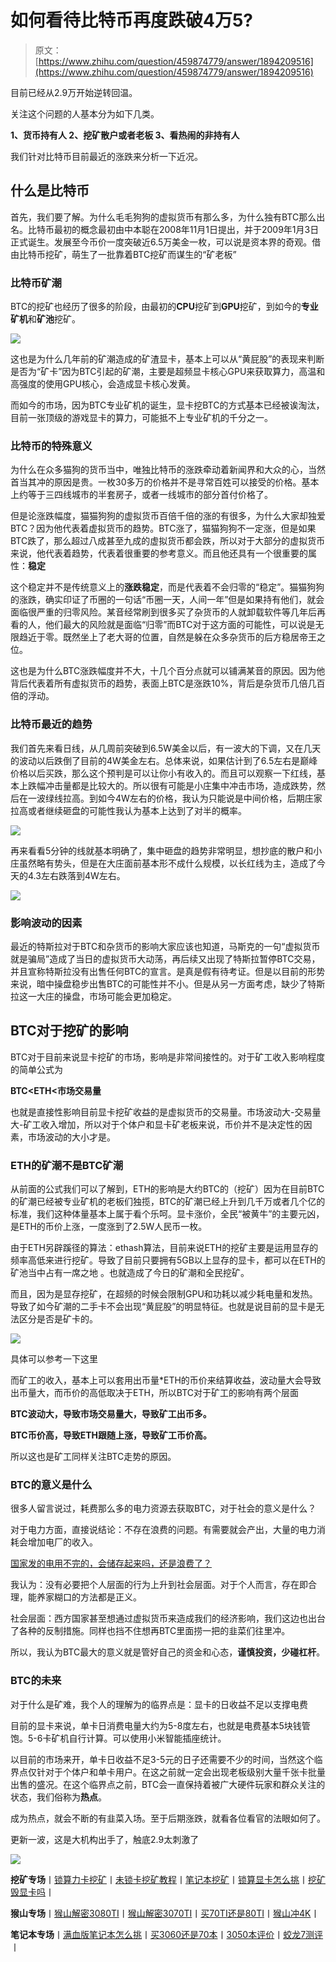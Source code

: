 <!--yml
category: 挖矿
date: 2022-06-26 00:00:00
-->

# 如何看待比特币再度跌破4万5?

> 原文：[https://www.zhihu.com/question/459874779/answer/1894209516](https://www.zhihu.com/question/459874779/answer/1894209516)

 目前已经从2.9万开始逆转回温。

关注这个问题的人基本分为如下几类。

**1、货币持有人 2、挖矿散户或者老板 3、看热闹的非持有人**

我们针对比特币目前最近的涨跌来分析一下近况。

## 什么是比特币

首先，我们要了解。为什么毛毛狗狗的虚拟货币有那么多，为什么独有BTC那么出名。比特币最初的概念最初由中本聪在2008年11月1日提出，并于2009年1月3日正式诞生。发展至今币价一度突破近6.5万美金一枚，可以说是资本界的奇观。借由比特币挖矿，萌生了一批靠着BTC挖矿而谋生的“矿老板”

### 比特币矿潮

BTC的挖矿也经历了很多的阶段，由最初的**CPU**挖矿到**GPU**挖矿，到如今的**专业矿机**和**矿池**挖矿。

![](img/cda9db2e01c0788b73408b9538ac5def.png)

这也是为什么几年前的矿潮造成的矿渣显卡，基本上可以从“黄屁股”的表现来判断是否为“矿卡”因为BTC引起的矿潮，主要是超频显卡核心GPU来获取算力，高温和高强度的使用GPU核心，会造成显卡核心发黄。

而如今的市场，因为BTC专业矿机的诞生，显卡挖BTC的方式基本已经被诶淘汰，目前一张顶级的游戏显卡的算力，可能抵不上专业矿机的千分之一。

### 比特币的特殊意义

为什么在众多猫狗的货币当中，唯独比特币的涨跌牵动着新闻界和大众的心，当然首当其冲的原因是贵。一枚30多万的价格并不是寻常百姓可以接受的价格。基本上约等于三四线城市的半套房子，或者一线城市的部分首付价格了。

但是论涨跌幅度，猫猫狗狗的虚拟货币百倍千倍的涨的有很多，为什么大家却独爱BTC？因为他代表着虚拟货币的趋势。BTC涨了，猫猫狗狗不一定涨，但是如果BTC跌了，那么超过八成甚至九成的虚拟货币都会跌，所以对于大部分的虚拟货币来说，他代表着趋势，代表着很重要的参考意义。而且他还具有一个很重要的属性：**稳定**

这个稳定并不是传统意义上的**涨跌稳定**，而是代表着不会归零的“稳定”。猫猫狗狗的涨跌，确实印证了币圈的一句话“币圈一天，人间一年”但是如果持有他们，就会面临很严重的归零风险。某音经常刷到很多买了杂货币的人就卸载软件等几年后再看的人，他们最大的风险就是面临“归零”而BTC对于这方面的可能性，可以说是无限趋近于零。既然坐上了老大哥的位置，自然是躲在众多杂货币的后方稳居帝王之位。

这也是为什么BTC涨跌幅度并不大，十几个百分点就可以铺满某音的原因。因为他背后代表着所有虚拟货币的趋势，表面上BTC是涨跌10%，背后是杂货币几倍几百倍的浮动。

### 比特币最近的趋势

我们首先来看日线，从几周前突破到6.5W美金以后，有一波大的下调，又在几天的波动以后跌倒了目前的4W美金左右。总体来说，如果估计到了6.5左右是巅峰价格以后买跌，那么这个预判是可以让你小有收入的。而且可以观察一下红线，基本上跌幅冲击量都是比较大的。所以很有可能是小庄集中冲击市场，造成跌势，然后在一波绿线拉高。到如今4W左右的价格，我认为只能说是中间价格，后期庄家拉高或者继续砸盘的可能性我认为基本上达到了对半的概率。

![](img/75bd0d96df1c785dc9d8159a921abea8.png)

再来看看5分钟的线就基本明确了，集中砸盘的趋势非常明显，想抄底的散户和小庄虽然略有势头，但是在大庄面前基本形不成什么规模，以长红线为主，造成了今天的4.3左右跌落到4W左右。

![](img/bb55fbf1ff5243bbab9acd148bcffa72.png)

### 影响波动的因素

最近的特斯拉对于BTC和杂货币的影响大家应该也知道，马斯克的一句“虚拟货币就是骗局”造成了当日的虚拟货币大动荡，再后续又出现了特斯拉暂停BTC交易，并且宣称特斯拉没有出售任何BTC的宣言。是真是假有待考证。但是以目前的形势来说，暗中操盘稳步出售BTC的可能性并不小。但是从另一方面考虑，缺少了特斯拉这一大庄的操盘，市场可能会更加稳定。

## BTC对于挖矿的影响

BTC对于目前来说显卡挖矿的市场，影响是非常间接性的。对于矿工收入影响程度的简单公式为

**BTC<ETH<市场交易量**

也就是直接性影响目前显卡挖矿收益的是虚拟货币的交易量。市场波动大-交易量大-矿工收入增加，所以对于个体户和显卡矿老板来说，币价并不是决定性的因素，市场波动的大小才是。

### ETH的矿潮不是BTC矿潮

从前面的公式我们可以了解到，ETH的影响是大约BTC的（挖矿）因为在目前BTC的矿潮已经被专业矿机的老板们独揽，BTC的矿潮已经上升到几千万或者几个亿的标准，我们这种体量基本上属于看个乐呵。显卡涨价，全民“被黄牛”的主要元凶，是ETH的币价上涨，一度涨到了2.5W人民币一枚。

由于ETH另辟蹊径的算法：ethash算法，目前来说ETH的挖矿主要是运用显存的频率高低来进行挖矿。导致了目前只要拥有5GB以上显存的显卡，都可以在ETH的矿池当中占有一席之地 。也就造成了今日的矿潮和全民挖矿。

而且，因为是显存挖矿，在超频的时候会限制GPU和功耗以减少耗电量和发热。导致了如今矿潮的二手卡不会出现“黄屁股”的明显特征。也就是说目前的显卡是无法区分是否是矿卡的。

![](img/e2e46f18bb7fd75c5f3080d5bf72379c.png)

具体可以参考一下这里

[](https://zhuanlan.zhihu.com/p/355955385)

而矿工的收入，基本上可以套用出币量*ETH的币价来结算收益，波动量大会导致出币量大，而币价的高低取决于ETH，所以BTC对于矿工的影响有两个层面

**BTC波动大，导致市场交易量大，导致矿工出币多。**

**BTC币价高，导致ETH跟随上涨，导致矿工币价高。**

所以这也是矿工同样关注BTC走势的原因。

### BTC的意义是什么

很多人留言说过，耗费那么多的电力资源去获取BTC，对于社会的意义是什么？

对于电力方面，直接说结论：不存在浪费的问题。有需要就会产出，大量的电力消耗会增加电厂的收入。

[国家发的电用不完的，会储存起来吗，还是浪费了？](https://link.zhihu.com/?target=https%3A//www.sohu.com/a/331285008_752692)

我认为：没有必要把个人层面的行为上升到社会层面。对于个人而言，存在即合理，能养家糊口的方法都是正义。

社会层面：西方国家甚至想通过虚拟货币来造成我们的经济影响，我们这边也出台了各种的反制措施。同样也挡不住想再BTC里面捞一把的韭菜们往里冲。

所以，我认为BTC最大的意义就是管好自己的资金和心态，**谨慎投资，少碰杠杆**。

### BTC的未来

对于什么是矿难，我个人的理解为的临界点是：显卡的日收益不足以支撑电费

目前的显卡来说，单卡日消费电量大约为5-8度左右，也就是电费基本5块钱管饱。5-6卡矿机自行计算。可以使用小米智能插座统计。

以目前的市场来开，单卡日收益不足3-5元的日子还需要不少的时间，当然这个临界点仅针对于个体户和单卡用户。在这之前就一定会出现老板级别大量千张卡批量出售的盛况。在这个临界点之前，BTC会一直保持着被广大硬件玩家和群众关注的状态，我们俗称为**热点**。

成为热点，就会不断的有韭菜入场。至于后期涨跌，就看各位看官的法眼如何了。

更新一波，这是大机构出手了，触底2.9太刺激了

![](img/f250cc495d21da2175ffcd716e502ad4.png)

**挖矿专场**丨[锁算力卡挖矿](https://zhuanlan.zhihu.com/p/399409039)丨[未锁卡挖矿教程](https://zhuanlan.zhihu.com/p/355955385)丨[笔记本挖矿](https://zhuanlan.zhihu.com/p/360451565)丨[锁算显卡怎么挑](https://zhuanlan.zhihu.com/p/374342633)丨[挖矿毁显卡吗](https://zhuanlan.zhihu.com/p/358944242)丨

**猴山专场**丨[猴山解密3080TI](https://zhuanlan.zhihu.com/p/379179943)丨[猴山解密3070TI](https://zhuanlan.zhihu.com/p/379428935)丨[买70TI还是80TI](https://zhuanlan.zhihu.com/p/379846007)丨[猴山冲4K](https://zhuanlan.zhihu.com/p/380129626)丨

**笔记本专场**丨[满血版笔记本怎么挑](https://zhuanlan.zhihu.com/p/374748213)丨[买3060还是70本](https://www.zhihu.com/question/447817962/answer/1909204347)丨[3050本评价](https://www.zhihu.com/question/462045112/answer/1913547325)丨[蛟龙7测评](https://zhuanlan.zhihu.com/p/369226521)丨